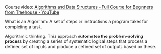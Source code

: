 Course video: [Algorithms and Data Structures - Full Course for Beginners from Treehouse - YouTube](https://www.youtube.com/watch?v=8hly31xKli0)

What is an Algorithm: 
A set of steps or instructions a program takes for completing a task. 

Algorithmic thinking: 
This approach **automates the problem-solving process** by creating a series of systematic logical steps that process a defined set of inputs and produce a defined set of outputs based on these.